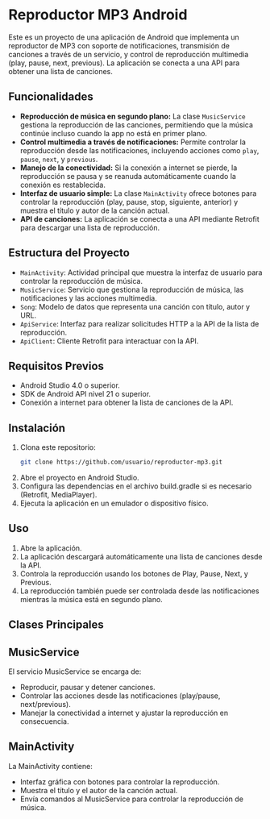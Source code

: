 # Reproductor MP3 Android

Este es un proyecto de una aplicación de Android que implementa un reproductor de MP3 con soporte de notificaciones, transmisión de canciones a través de un servicio, y control de reproducción multimedia (play, pause, next, previous). La aplicación se conecta a una API para obtener una lista de canciones.

## Funcionalidades

- **Reproducción de música en segundo plano:** La clase `MusicService` gestiona la reproducción de las canciones, permitiendo que la música continúe incluso cuando la app no está en primer plano.
- **Control multimedia a través de notificaciones:** Permite controlar la reproducción desde las notificaciones, incluyendo acciones como `play`, `pause`, `next`, y `previous`.
- **Manejo de la conectividad:** Si la conexión a internet se pierde, la reproducción se pausa y se reanuda automáticamente cuando la conexión es restablecida.
- **Interfaz de usuario simple:** La clase `MainActivity` ofrece botones para controlar la reproducción (play, pause, stop, siguiente, anterior) y muestra el título y autor de la canción actual.
- **API de canciones:** La aplicación se conecta a una API mediante Retrofit para descargar una lista de reproducción.

## Estructura del Proyecto

- `MainActivity`: Actividad principal que muestra la interfaz de usuario para controlar la reproducción de música.
- `MusicService`: Servicio que gestiona la reproducción de música, las notificaciones y las acciones multimedia.
- `Song`: Modelo de datos que representa una canción con título, autor y URL.
- `ApiService`: Interfaz para realizar solicitudes HTTP a la API de la lista de reproducción.
- `ApiClient`: Cliente Retrofit para interactuar con la API.

## Requisitos Previos

- Android Studio 4.0 o superior.
- SDK de Android API nivel 21 o superior.
- Conexión a internet para obtener la lista de canciones de la API.

## Instalación

1. Clona este repositorio:
   ```bash
   git clone https://github.com/usuario/reproductor-mp3.git
2. Abre el proyecto en Android Studio.
3. Configura las dependencias en el archivo build.gradle si es necesario (Retrofit, MediaPlayer).
4. Ejecuta la aplicación en un emulador o dispositivo físico.

## Uso
1. Abre la aplicación.
2. La aplicación descargará automáticamente una lista de canciones desde la API.
3. Controla la reproducción usando los botones de Play, Pause, Next, y Previous.
4. La reproducción también puede ser controlada desde las notificaciones mientras la música está en segundo plano.

## Clases Principales

## MusicService
El servicio MusicService se encarga de:

- Reproducir, pausar y detener canciones.
- Controlar las acciones desde las notificaciones (play/pause, next/previous).
- Manejar la conectividad a internet y ajustar la reproducción en consecuencia.

## MainActivity
La MainActivity contiene:

- Interfaz gráfica con botones para controlar la reproducción.
- Muestra el título y el autor de la canción actual.
- Envía comandos al MusicService para controlar la reproducción de música.
